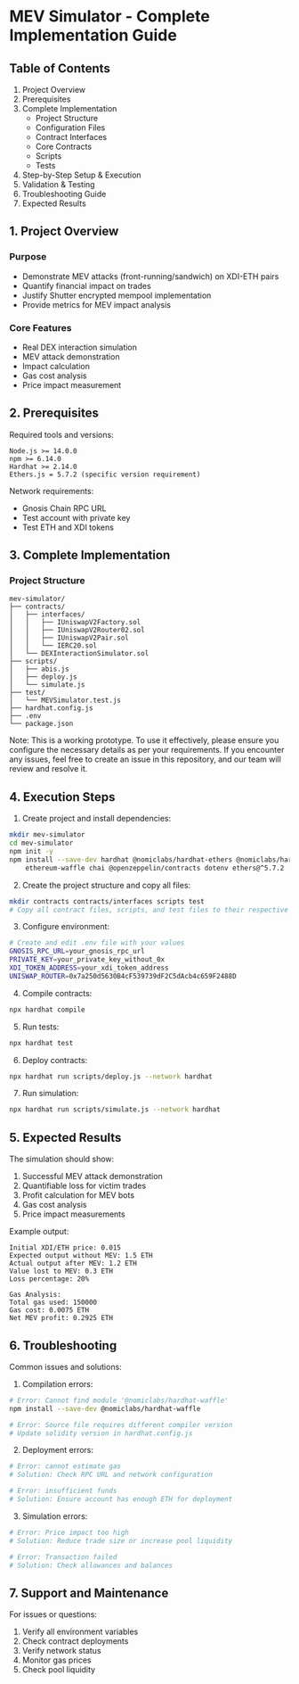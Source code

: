 # MEV Simulator - Complete Implementation Guide

## Table of Contents
1. Project Overview
2. Prerequisites
3. Complete Implementation
   - Project Structure
   - Configuration Files
   - Contract Interfaces
   - Core Contracts
   - Scripts
   - Tests
4. Step-by-Step Setup & Execution
5. Validation & Testing
6. Troubleshooting Guide
7. Expected Results

## 1. Project Overview

### Purpose
- Demonstrate MEV attacks (front-running/sandwich) on XDI-ETH pairs
- Quantify financial impact on trades
- Justify Shutter encrypted mempool implementation
- Provide metrics for MEV impact analysis

### Core Features
- Real DEX interaction simulation
- MEV attack demonstration
- Impact calculation
- Gas cost analysis
- Price impact measurement

## 2. Prerequisites

Required tools and versions:
```
Node.js >= 14.0.0
npm >= 6.14.0
Hardhat >= 2.14.0
Ethers.js = 5.7.2 (specific version requirement)
```

Network requirements:
- Gnosis Chain RPC URL
- Test account with private key
- Test ETH and XDI tokens

## 3. Complete Implementation

### Project Structure
```
mev-simulator/
├── contracts/
│   ├── interfaces/
│   │   ├── IUniswapV2Factory.sol
│   │   ├── IUniswapV2Router02.sol
│   │   ├── IUniswapV2Pair.sol
│   │   └── IERC20.sol
│   └── DEXInteractionSimulator.sol
├── scripts/
│   ├── abis.js
│   ├── deploy.js
│   └── simulate.js
├── test/
│   └── MEVSimulator.test.js
├── hardhat.config.js
├── .env
└── package.json
```
Note: This is a working prototype. To use it effectively, please ensure you configure the necessary details as per your requirements. If you encounter any issues, feel free to create an issue in this repository, and our team will review and resolve it.

## 4. Execution Steps

1. Create project and install dependencies:
```bash
mkdir mev-simulator
cd mev-simulator
npm init -y
npm install --save-dev hardhat @nomiclabs/hardhat-ethers @nomiclabs/hardhat-waffle \
    ethereum-waffle chai @openzeppelin/contracts dotenv ethers@^5.7.2
```

2. Create the project structure and copy all files:
```bash
mkdir contracts contracts/interfaces scripts test
# Copy all contract files, scripts, and test files to their respective directories
```

3. Configure environment:
```bash
# Create and edit .env file with your values
GNOSIS_RPC_URL=your_gnosis_rpc_url
PRIVATE_KEY=your_private_key_without_0x
XDI_TOKEN_ADDRESS=your_xdi_token_address
UNISWAP_ROUTER=0x7a250d5630B4cF539739dF2C5dAcb4c659F2488D
```

4. Compile contracts:
```bash
npx hardhat compile
```

5. Run tests:
```bash
npx hardhat test
```

6. Deploy contracts:
```bash
npx hardhat run scripts/deploy.js --network hardhat
```

7. Run simulation:
```bash
npx hardhat run scripts/simulate.js --network hardhat
```

## 5. Expected Results

The simulation should show:
1. Successful MEV attack demonstration
2. Quantifiable loss for victim trades
3. Profit calculation for MEV bots
4. Gas cost analysis
5. Price impact measurements

Example output:
```
Initial XDI/ETH price: 0.015
Expected output without MEV: 1.5 ETH
Actual output after MEV: 1.2 ETH
Value lost to MEV: 0.3 ETH
Loss percentage: 20%

Gas Analysis:
Total gas used: 150000
Gas cost: 0.0075 ETH
Net MEV profit: 0.2925 ETH
```

## 6. Troubleshooting

Common issues and solutions:

1. Compilation errors:
```bash
# Error: Cannot find module '@nomiclabs/hardhat-waffle'
npm install --save-dev @nomiclabs/hardhat-waffle

# Error: Source file requires different compiler version
# Update solidity version in hardhat.config.js
```

2. Deployment errors:
```bash
# Error: cannot estimate gas
# Solution: Check RPC URL and network configuration

# Error: insufficient funds
# Solution: Ensure account has enough ETH for deployment
```

3. Simulation errors:
```bash
# Error: Price impact too high
# Solution: Reduce trade size or increase pool liquidity

# Error: Transaction failed
# Solution: Check allowances and balances
```

## 7. Support and Maintenance

For issues or questions:
1. Verify all environment variables
2. Check contract deployments
3. Verify network status
4. Monitor gas prices
5. Check pool liquidity
